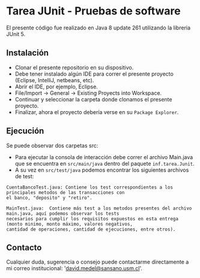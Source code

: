 # Tarea JUnit - Pruebas de software

El presente código fue realizado en Java 8 update 261 utilizando la libreria JUnit 5.

## Instalación
- Clonar el presente repositorio en su dispositivo.
- Debe tener instalado algún IDE para correr el presente proyecto (Eclipse, IntelliJ, netbeans, etc).
- Abrir el IDE, por ejemplo, Eclipse.
- File/Import -> General -> Existing Proyects into Workspace.
- Continuar y seleccionar la carpeta donde clonamos el presente proyecto.
- Finalizar, ahora el proyecto debería verse en su `Package Explorer`. 


## Ejecución
Se puede observar dos carpetas src:

- Para ejecutar la consola de interacción debe correr el archivo Main.java que se encuentra en `src/main/java` dentro del paquete `inf.tarea.Junit`.
- A su vez en `src/test/java` podemos encontrar los siguientes archivos de test:
```
CuentaBancoTest.java: Contiene los test correspondientes a los principales metodos de las transacciones con 
el banco, "deposito" y "retiro".
```
```
MainTest.java:  Contiene más test a los metodos presentes del archivo main.java, aquí podemos observar los tests 
necesarios para cumplir los requisitos expuestos en esta entrega (monto minimo, monto máximo, valores negativos, 
cantidad de operaciones, cantidad de ejecuciones, entre otros).

```
## Contacto

Cualquier duda, sugerencia o consejo puede contactarme directamente a mi correo institucional: 'david.medel@sansano.usm.cl'.

